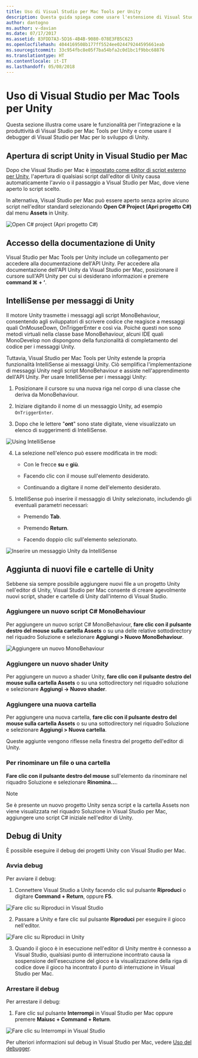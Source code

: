 ```yaml
---
title: Uso di Visual Studio per Mac Tools per Unity
description: Questa guida spiega come usare l'estensione di Visual Studio per Mac Tools per Unity
author: dantogno
ms.author: v-davian
ms.date: 07/17/2017
ms.assetid: 83FDD7A3-5D16-4B4B-9080-078E3FB5C623
ms.openlocfilehash: 4044169508b177ff5524ee024479244595661eab
ms.sourcegitcommit: 33c954fbc8e05f7ba54bfa2c0d1bc1f9bbc68876
ms.translationtype: HT
ms.contentlocale: it-IT
ms.lasthandoff: 05/08/2018
---
```

# <a name="using-visual-studio-for-mac-tools-for-unity"></a>Uso di Visual Studio per Mac Tools per Unity

Questa sezione illustra come usare le funzionalità per l'integrazione e la produttività di Visual Studio per Mac Tools per Unity e come usare il debugger di Visual Studio per Mac per lo sviluppo di Unity.

## <a name="opening-unity-scripts-in-visual-studio-for-mac"></a>Apertura di script Unity in Visual Studio per Mac

Dopo che Visual Studio per Mac è [impostato come editor di script esterno per Unity](/visualstudio/mac/setup-vsmac-tools-unity#configure-unity-for-use-with-visual-studio-for-mac), l'apertura di qualsiasi script dall'editor di Unity causa automaticamente l'avvio o il passaggio a Visual Studio per Mac, dove viene aperto lo script scelto.

In alternativa, Visual Studio per Mac può essere aperto senza aprire alcuno script nell'editor standard selezionando **Open C# Project (Apri progetto C#)** dal menu **Assets** in Unity.

![Open C# project (Apri progetto C#)](media/using-vsmac-tools-unity-image1.png)

## <a name="unity-documentation-access"></a>Accesso della documentazione di Unity

Visual Studio per Mac Tools per Unity include un collegamento per accedere alla documentazione dell'API Unity. Per accedere alla documentazione dell'API Unity da Visual Studio per Mac, posizionare il cursore sull'API Unity per cui si desiderano informazioni e premere **command ⌘ + ‘**.

## <a name="intellisense-for-unity-messages"></a>IntelliSense per messaggi di Unity
Il motore Unity trasmette i messaggi agli script MonoBehaviour, consentendo agli sviluppatori di scrivere codice che reagisce a messaggi quali OnMouseDown, OnTriggerEnter e così via. Poiché questi non sono metodi virtuali nella classe base MonoBehaviour, alcuni IDE quali MonoDevelop non dispongono della funzionalità di completamento del codice per i messaggi Unity.

Tuttavia, Visual Studio per Mac Tools per Unity estende la propria funzionalità IntelliSense ai messaggi Unity. Ciò semplifica l'implementazione di messaggi Unity negli script MonoBehaviour e assiste nell'apprendimento dell'API Unity. Per usare IntelliSense per i messaggi Unity:

1.  Posizionare il cursore su una nuova riga nel corpo di una classe che deriva da MonoBehaviour.

2.  Iniziare digitando il nome di un messaggio Unity, ad esempio `OnTriggerEnter`.

3.  Dopo che le lettere "**ont**" sono state digitate, viene visualizzato un elenco di suggerimenti di IntelliSense.

  ![Using IntelliSense](media/using-vsmac-tools-unity-image2.png)

4.  La selezione nell'elenco può essere modificata in tre modi:

    * Con le frecce **su** e **giù**.

    * Facendo clic con il mouse sull'elemento desiderato.

    * Continuando a digitare il nome dell'elemento desiderato.

5.  IntelliSense può inserire il messaggio di Unity selezionato, includendo gli eventuali parametri necessari:

    * Premendo **Tab**.

    * Premendo **Return**.

    * Facendo doppio clic sull'elemento selezionato.

  ![Inserire un messaggio Unity da IntelliSense](media/using-vsmac-tools-unity-image3.png)

## <a name="adding-new-unity-files-and-folders"></a>Aggiunta di nuovi file e cartelle di Unity

Sebbene sia sempre possibile aggiungere nuovi file a un progetto Unity nell'editor di Unity, Visual Studio per Mac consente di creare agevolmente nuovi script, shader e cartelle di Unity dall'interno di Visual Studio.

### <a name="add-a-new-c-monobehaviour-script"></a>Aggiungere un nuovo script C# MonoBehaviour

Per aggiungere un nuovo script C# MonoBehaviour, **fare clic con il pulsante destro del mouse sulla cartella Assets** o su una delle relative sottodirectory nel riquadro Soluzione e selezionare **Aggiungi > Nuovo MonoBehaviour**.

![Aggiungere un nuovo MonoBehaviour](media/using-vsmac-tools-unity-image4.png)

### <a name="add-a-new-unity-shader"></a>Aggiungere un nuovo shader Unity

Per aggiungere un nuovo a shader Unity, **fare clic con il pulsante destro del mouse sulla cartella Assets** o su una sottodirectory nel riquadro soluzione e selezionare **Aggiungi -> Nuovo shader**.

### <a name="add-a-new-folder"></a>Aggiungere una nuova cartella

Per aggiungere una nuova cartella, **fare clic con il pulsante destro del mouse sulla cartella Assets** o su una sottodirectory nel riquadro Soluzione e selezionare **Aggiungi > Nuova cartella**.

Queste aggiunte vengono riflesse nella finestra del progetto dell'editor di Unity.

### <a name="to-rename-a-file-or-folder"></a>Per rinominare un file o una cartella
**Fare clic con il pulsante destro del mouse** sull'elemento da rinominare nel riquadro Soluzione e selezionare **Rinomina...**.

> [!NOTE]
> Se è presente un nuovo progetto Unity senza script e la cartella Assets non viene visualizzata nel riquadro Soluzione in Visual Studio per Mac, aggiungere uno script C# iniziale nell'editor di Unity.

## <a name="unity-debugging"></a>Debug di Unity

È possibile eseguire il debug dei progetti Unity con Visual Studio per Mac.

### <a name="start-debugging"></a>Avvia debug

Per avviare il debug:

1.  Connettere Visual Studio a Unity facendo clic sul pulsante **Riproduci** o digitare **Command + Return**, oppure **F5**.

  ![Fare clic su Riproduci in Visual Studio](media/using-vsmac-tools-unity-image5.png)

2.  Passare a Unity e fare clic sul pulsante **Riproduci** per eseguire il gioco nell'editor.

  ![Fare clic su Riproduci in Unity](media/using-vsmac-tools-unity-image6.png)

3.  Quando il gioco è in esecuzione nell'editor di Unity mentre è connesso a Visual Studio, qualsiasi punto di interruzione incontrato causa la sospensione dell'esecuzione del gioco e la visualizzazione della riga di codice dove il gioco ha incontrato il punto di interruzione in Visual Studio per Mac.

### <a name="stop-debugging"></a>Arrestare il debug

Per arrestare il debug:

1.  Fare clic sul pulsante **Interrompi** in Visual Studio per Mac oppure premere **Maiusc + Command + Return**.

  ![Fare clic su Interrompi in Visual Studio](media/using-vsmac-tools-unity-image7.png)

Per ulteriori informazioni sul debug in Visual Studio per Mac, vedere [Uso del debugger](https://docs.microsoft.com/visualstudio/mac/debugging).
